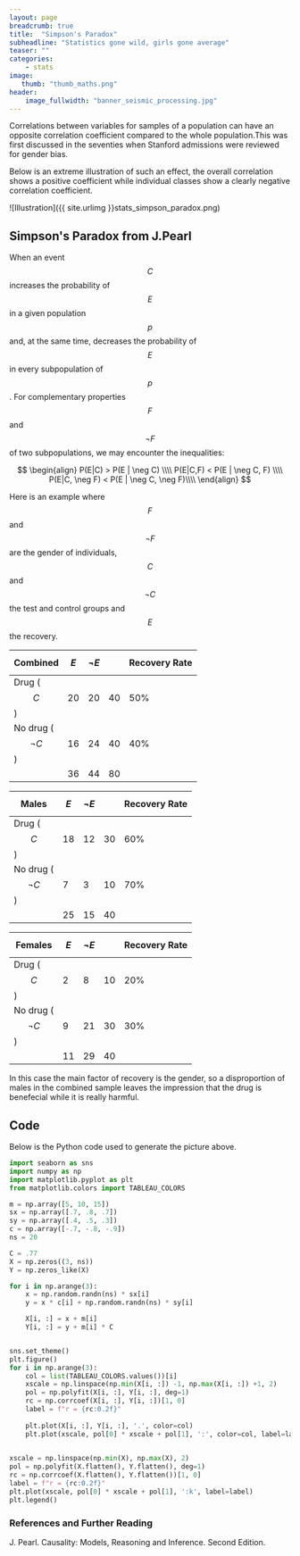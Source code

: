 ```yaml
---
layout: page
breadcrumb: true
title:  "Simpson's Paradox"
subheadline: "Statistics gone wild, girls gone average"
teaser: ""
categories:
    - stats
image:
   thumb: "thumb_maths.png"
header:
    image_fullwidth: "banner_seismic_processing.jpg"
---
```


Correlations between variables for samples of a population can have an opposite correlation coefficient compared to the whole population.This was first discussed in the seventies when Stanford admissions were reviewed for gender bias.

Below is an extreme illustration of such an effect, the overall correlation shows a positive coefficient while individual classes show a clearly negative correlation coefficient.

![Illustration]({{ site.urlimg }}stats_simpson_paradox.png)


## Simpson's Paradox from J.Pearl
When an event $$C$$ increases the probability of $$E$$ in a given population $$p$$ and, at the same time, decreases the probability of $$E$$ in every subpopulation of $$p$$. For complementary properties  $$F$$ and $$\neg F$$ of two subpopulations, we may encounter the inequalities:

$$
\begin{align}
P(E|C) > P(E | \neg C) \\\\
P(E|C,F) < P(E | \neg C, F) \\\\
P(E|C, \neg F) < P(E | \neg C, \neg F)\\\\
\end{align}
$$

Here is an example where $$F$$ and $$\neg F$$ are the gender of individuals, $$C$$ and $$\neg C$$ the test and control groups and $$E$$ the recovery.


| **Combined**         | $$E$$ | $$\neg E$$ |    | Recovery Rate |
|----------------------|-------|----------|----|---------------|
| Drug ($$C$$)         | 20    | 20       | 40 | 50%           |
| No drug ($$\neg C$$) | 16    | 24       | 40 | 40%           |
|                      | 36    | 44       | 80 |               |

| **Males**          | $$E$$ | $$\neg E$$ |    | Recovery Rate |
|--------------------|-----|----------|----|---------------|
| Drug ($$C$$)         | 18  | 12       | 30 | 60%           |
| No drug ($$\neg C$$) | 7   | 3        | 10 | 70%           |
|                      | 25  | 15       | 40 |               |

| **Females**        | $$E$$ | $$\neg E$$ |    | Recovery Rate |
|--------------------|-----|----------|----|---------------|
| Drug ($$C$$)         | 2   | 8        | 10 | 20%           |
| No drug ($$\neg C$$) | 9   | 21       | 30 | 30%           |
|                      | 11  | 29       | 40 |               |

In this case the main factor of recovery is the gender, so a disproportion of males in the combined sample leaves the impression that the drug is benefecial while it is really harmful.

## Code
Below is the Python code used to generate the picture above.
```python
import seaborn as sns
import numpy as np
import matplotlib.pyplot as plt
from matplotlib.colors import TABLEAU_COLORS

m = np.array([5, 10, 15])
sx = np.array([.7, .8, .7])
sy = np.array([.4, .5, .3])
c = np.array([-.7, -.8, -.9])
ns = 20

C = .77
X = np.zeros((3, ns))
Y = np.zeros_like(X)

for i in np.arange(3):
    x = np.random.randn(ns) * sx[i]
    y = x * c[i] + np.random.randn(ns) * sy[i]

    X[i, :] = x + m[i]
    Y[i, :] = y + m[i] * C


sns.set_theme()
plt.figure()
for i in np.arange(3):
    col = list(TABLEAU_COLORS.values())[i]
    xscale = np.linspace(np.min(X[i, :]) -1, np.max(X[i, :]) +1, 2)
    pol = np.polyfit(X[i, :], Y[i, :], deg=1)
    rc = np.corrcoef(X[i, :], Y[i, :])[1, 0]
    label = f"r = {rc:0.2f}"
    
    plt.plot(X[i, :], Y[i, :], '.', color=col)
    plt.plot(xscale, pol[0] * xscale + pol[1], ':', color=col, label=label)
    

xscale = np.linspace(np.min(X), np.max(X), 2)
pol = np.polyfit(X.flatten(), Y.flatten(), deg=1)
rc = np.corrcoef(X.flatten(), Y.flatten())[1, 0]
label = f"r = {rc:0.2f}"
plt.plot(xscale, pol[0] * xscale + pol[1], ':k', label=label)
plt.legend()
```


### References and Further Reading

J. Pearl. Causality: Models, Reasoning and Inference. Second Edition.
